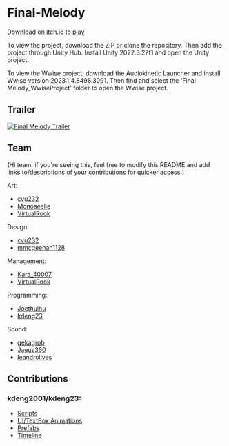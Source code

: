 # Final-Melody
[Download on itch.io to play](https://kdeng23.itch.io/final-melody)

To view the project, download the ZIP or clone the repository. Then add the project through Unity Hub. Install Unity 2022.3.27f1 and open the Unity project.

To view the Wwise project, download the Audiokinetic Launcher and install Wwise version 2023.1.4.8496.3091. Then find and select the 'Final Melody_WwiseProject' folder to open the Wwise project.

## Trailer
[![Final Melody Trailer](http://img.youtube.com/vi/w_Rd24axrq4/0.jpg)](https://www.youtube.com/watch?v=w_Rd24axrq4)

## Team
(Hi team, if you're seeing this, feel free to modify this README and add links to/descriptions of your contributions for quicker access.)

Art:
* [cvu232](https://cvu232.itch.io/)
* [Monoseelie](https://monoseelie.itch.io/)
* [VirtualRook](https://virtualrook.itch.io/)

Design:
* [cvu232](https://cvu232.itch.io/)
* [mmcgeehan1128](https://mmcgeehan1128.itch.io/)

Management:
* [Kara_40007](https://kara-40007.itch.io/)
* [VirtualRook](https://virtualrook.itch.io/)

Programming:
* [Joethulhu](https://joethulhu.itch.io/)
* [kdeng23](https://kdeng23.itch.io/)

Sound:
* [gekagrob](https://gekagrob.itch.io/)
* [Jaeus360](https://jaeus360.itch.io/)
* [leandrolives](https://leandrolives.itch.io/)

## Contributions

### kdeng2001/kdeng23:
* [Scripts](https://github.com/kdeng2001/Final-Melody/tree/main/Assets/Scripts/KDScripts)
* [UI/TextBox Animations](https://github.com/kdeng2001/Final-Melody/tree/main/Assets/Animations)
* [Prefabs](https://github.com/kdeng2001/Final-Melody/tree/main/Assets/Prefabs/KDPrefabs)
* [Timeline](https://github.com/kdeng2001/Final-Melody/tree/main/Assets/CutsceneTimelines)
